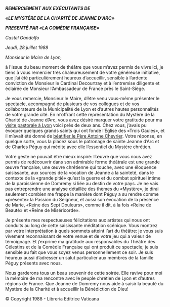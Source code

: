 ***REMERCIEMENT AUX EXÉCUTANTS DE***

***«LE MYSTÈRE DE LA CHARITÉ DE JEANNE D'ARC»***

***PRESENTÉ PAR «LA COMÉDIE FRANÇAISE»***

*Castel Gandolfo*

*Jeudi, 28 juillet 1988*

*Monsieur le Maire de Lyon,*

à l'issue du beau moment de théâtre que vous m’avez permis de vivre ici, je tiens à vous remercier très chaleureusement de votre généreuse initiative, que j’ai été particulièrement heureux d’accueillir, sensible à l’ardente conviction de Monsieur le Cardinal Decourtray et à l’entremise diligente et éclairée de Monsieur l’Ambassadeur de France près le Saint-Siège.

Je vous remercie, Monsieur le Maire, d’être venu vous-même présenter le spectacle, accompagné de plusieurs de vos collègues et de vos collaborateurs de la Municipalité de Lyon et d’autres hautes personnalités de votre grande cité. En m’offrant cette représentation du Mystère de la Charité de Jeanne d’Arc, vous avez désiré marquer votre gratitude pour ma [visite pastorale à Lyon](/content/john-paul-ii/fr/travels/sub_index1986/trav_francia.html) voici près de deux ans. Chez vous, j’avais pu évoquer quelques grands saints qui ont fondé l’Eglise des «Trois Gaules», et il m’avait été donné de [béatifier le Père Antoine Chevrier](http://www.vatican.va/holy_father/john_paul_ii/homilies/1986/documents/hf_jp-ii_hom_19861004_beatificazione-lione-francia_fr.html). Votre réponse, en quelque sorte, vous la placez sous le patronage de sainte Jeanne d’Arc et de Charles Péguy qui médite avec elle l’essentiel du Mystère chrétien.

Votre geste ne pouvait être mieux inspiré: l’œuvre que vous nous avez permis de redécouvrir dans son admirable forme théâtrale est une grande œuvre française, une œuvre chrétienne qui touche, avec une éloquence saisissante, aux sources de la vocation de Jeanne a la sainteté, dans le contexte de la «grande pitié» qu’est la guerre et du combat spirituel intime de la paroissienne de Domremy si liée au destin de votre pays. Je ne vais pas entreprendre une analyse détaillée des thèmes du «Mystère», je dirai seulement combien me frappe la manière dont Péguy a su rendre comme «présente» la Passion du Seigneur, et aussi son évocation de la présence de Marie, «Reine des Sept Douleurs», comme il dit, à la fois «Reine de Beauté» et «Reine de Miséricorde».

Je présente mes respectueuses félicitations aux artistes qui nous ont conduits au long de cette saisissante méditation scénique. Vous montrez par votre interprétation à quels sommets atteint l’art du théâtre: je vous suis vivement reconnaissant de votre venue et de votre jeu qui a valeur de témoignage. Et j’exprime ma gratitude aux responsables du Théâtre des Célestins et de la Comédie Française qui ont produit ce spectacle; je suis sensible au fait que vous soyez venus personnellement ce soir. Je suis heureux aussi d’adresser un salut particulier aux membres de la famille Péguy présents avec nous.

Nous garderons tous un beau souvenir de cette soirée. Elle ravive pour moi la mémoire de ma rencontre avec le peuple chrétien de Lyon et d’autres régions de France. Que Jeanne de Domremy nous aide à saisir la beauté du Mystère de la Charité et à accueillir la Bénédiction de Dieu!

© Copyright 1988 - Libreria Editrice Vaticana